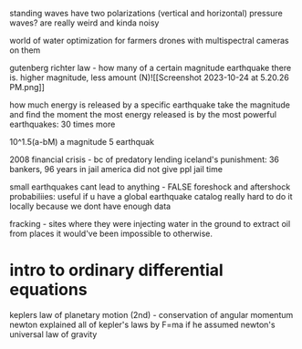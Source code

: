standing waves have two polarizations (vertical and horizontal)
pressure waves? are really weird and kinda noisy




world of water optimization for farmers
drones with multispectral cameras on them

gutenberg richter law - how many of a certain magnitude earthquake there is. higher magnitude, less amount (N)![[Screenshot 2023-10-24 at 5.20.26 PM.png]]

how much energy is released by a specific earthquake
take the magnitude and find the moment
the most energy released is by the most powerful earthquakes: 30 times more

10^1.5(a-bM)
a magnitude 5 earthquak


2008 financial crisis - bc of predatory lending 
	iceland's punishment: 36 bankers, 96 years in jail
	america did not give ppl jail time

small earthquakes cant lead to anything - FALSE
foreshock and aftershock probabiliies: useful if u have a global earthquake catalog
	really hard to do it locally because we dont have enough data

fracking - sites where they were injecting water in the ground to extract oil from places it would've been impossible to otherwise. 


# intro to ordinary differential equations
keplers law of planetary motion (2nd) - conservation of angular momentum
newton explained all of kepler's laws by F=ma if he assumed 
newton's universal law of gravity
